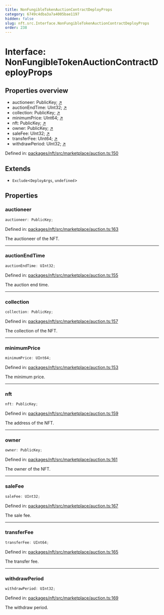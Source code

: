```yaml
---
title: NonFungibleTokenAuctionContractDeployProps
category: 6749c4dba3a7a4005bae1197
hidden: false
slug: nft.src.Interface.NonFungibleTokenAuctionContractDeployProps
order: 238
---
```


# Interface: NonFungibleTokenAuctionContractDeployProps

## Properties overview

- auctioneer:  PublicKey; [↗](#auctioneer)
- auctionEndTime:  UInt32; [↗](#auctionendtime)
- collection:  PublicKey; [↗](#collection)
- minimumPrice:  UInt64; [↗](#minimumprice)
- nft:  PublicKey; [↗](#nft)
- owner:  PublicKey; [↗](#owner)
- saleFee:  UInt32; [↗](#salefee)
- transferFee:  UInt64; [↗](#transferfee)
- withdrawPeriod:  UInt32; [↗](#withdrawperiod)

Defined in: [packages/nft/src/marketplace/auction.ts:150](https://github.com/zkcloudworker/minatokens-lib/blob/main/packages/nft/src/marketplace/auction.ts#L150)

## Extends

- `Exclude`\<`DeployArgs`, `undefined`\>

## Properties

### auctioneer

```ts
auctioneer: PublicKey;
```

Defined in: [packages/nft/src/marketplace/auction.ts:163](https://github.com/zkcloudworker/minatokens-lib/blob/main/packages/nft/src/marketplace/auction.ts#L163)

The auctioneer of the NFT.

***

### auctionEndTime

```ts
auctionEndTime: UInt32;
```

Defined in: [packages/nft/src/marketplace/auction.ts:155](https://github.com/zkcloudworker/minatokens-lib/blob/main/packages/nft/src/marketplace/auction.ts#L155)

The auction end time.

***

### collection

```ts
collection: PublicKey;
```

Defined in: [packages/nft/src/marketplace/auction.ts:157](https://github.com/zkcloudworker/minatokens-lib/blob/main/packages/nft/src/marketplace/auction.ts#L157)

The collection of the NFT.

***

### minimumPrice

```ts
minimumPrice: UInt64;
```

Defined in: [packages/nft/src/marketplace/auction.ts:153](https://github.com/zkcloudworker/minatokens-lib/blob/main/packages/nft/src/marketplace/auction.ts#L153)

The minimum price.

***

### nft

```ts
nft: PublicKey;
```

Defined in: [packages/nft/src/marketplace/auction.ts:159](https://github.com/zkcloudworker/minatokens-lib/blob/main/packages/nft/src/marketplace/auction.ts#L159)

The address of the NFT.

***

### owner

```ts
owner: PublicKey;
```

Defined in: [packages/nft/src/marketplace/auction.ts:161](https://github.com/zkcloudworker/minatokens-lib/blob/main/packages/nft/src/marketplace/auction.ts#L161)

The owner of the NFT.

***

### saleFee

```ts
saleFee: UInt32;
```

Defined in: [packages/nft/src/marketplace/auction.ts:167](https://github.com/zkcloudworker/minatokens-lib/blob/main/packages/nft/src/marketplace/auction.ts#L167)

The sale fee.

***

### transferFee

```ts
transferFee: UInt64;
```

Defined in: [packages/nft/src/marketplace/auction.ts:165](https://github.com/zkcloudworker/minatokens-lib/blob/main/packages/nft/src/marketplace/auction.ts#L165)

The transfer fee.

***

### withdrawPeriod

```ts
withdrawPeriod: UInt32;
```

Defined in: [packages/nft/src/marketplace/auction.ts:169](https://github.com/zkcloudworker/minatokens-lib/blob/main/packages/nft/src/marketplace/auction.ts#L169)

The withdraw period.
